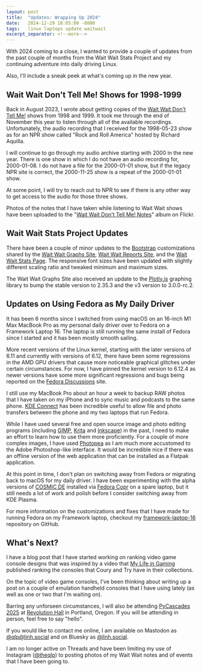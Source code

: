 ```yaml
---
layout: post
title:  "Updates: Wrapping Up 2024"
date:   2024-12-29 18:05:00 -0800
tags:   linux laptops update waitwait
excerpt_separator: <!--more-->
---
```


With 2024 coming to a close, I wanted to provide a couple of updates from the past couple of months from the Wait Wait Stats Project and my continuing adventure into daily driving Linux.

Also, I'll include a sneak peek at what's coming up in the new year.

<!--more-->

## Wait Wait Don't Tell Me! Shows for 1998-1999

Back in August 2023, I wrote about getting copies of the [Wait Wait Don't Tell Me!](https://waitwait.npr.org/) shows from 1998 and 1999. It took me through the end of November this year to listen through all of the available recordings. Unfortunately, the audio recording that I received for the 1998-05-23 show as for an NPR show called "Rock and Roll America" hosted by Richard Aquilla.

I will continue to go through my audio archive starting with 2000 in the new year. There is one show in which I do not have an audio recording for, 2000-01-08. I do not have a file for the 2000-01-01 show, but if the legacy NPR site is correct, the 2000-11-25 show is a repeat of the 2000-01-01 show.

At some point, I will try to reach out to NPR to see if there is any other way to get access to the audio for those three shows.

Photos of the notes that I have taken while listening to Wait Wait shows have been uploaded to the "[Wait Wait Don't Tell Me! Notes](https://www.flickr.com/photos/questionlp/albums/72157718939162790)" album on Flickr.

## Wait Wait Stats Project Updates

There have been a couple of minor updates to the [Bootstrap](https://getbootstrap.com/) customizations shared by the [Wait Wait Graphs Site](https://graphs.wwdt.me/), [Wait Wait Reports Site](https://reports.wwdt.me/), and the [Wait Wait Stats Page](https://stats.wwdt.me/). The responsive font sizes have been updated with slightly different scaling ratio and tweaked minimum and maximum sizes.

The Wait Wait Graphs Site also received an update to the [Plotly.js](https://plotly.com/javascript/) graphing library to bump the stable version to 2.35.3 and the v3 version to 3.0.0-rc.2.

## Updates on Using Fedora as My Daily Driver

It has been 6 months since I switched from using macOS on an 16-inch M1 Max MacBook Pro as my personal daily driver over to Fedora on a Framework Laptop 16. The laptop is still running the same install of Fedora since I started and it has been mostly smooth sailing.

More recent versions of the Linux kernel, starting with the later versions of 6.11 and currently with versions of 6.12, there have been some regressions in the AMD GPU drivers that cause more noticeable graphical glitches under certain circumstances. For now, I have pinned the kernel version to 6.12.4 as newer versions have some more significant regressions and bugs being reported on the [Fedora Discussions](https://discussion.fedoraproject.org/) site.

I still use my MacBook Pro about an hour a week to backup RAW photos that I have taken on my iPhone and to sync music and podcasts to the same phone. [KDE Connect](https://apps.kde.org/kdeconnect/) has been incredible useful to allow file and photo transfers between the phone and my two laptops that run Fedora.

While I have used several free and open source image and photo editing programs (including [GIMP](https://www.gimp.org/), [Krita](https://krita.org/) and [Inkscape](https://inkscape.org/)) in the past, I need to make an effort to learn how to use them more proficiently. For a couple of more complex images, I have used [Photopea](https://www.photopea.com/) as I am much more accustomed to the Adobe Photoshop-like interface. It would be incredible nice if there was an offline version of the web application that can be installed as a Flatpak application.

At this point in time, I don't plan on switching away from Fedora or migrating back to macOS for my daily driver. I have been experimenting with the alpha versions of [COSMIC DE](https://system76.com/cosmic/) installed via [Fedora Copr](https://copr.fedorainfracloud.org/coprs/ryanabx/cosmic-epoch/) on a spare laptop, but it still needs a lot of work and polish before I consider switching away from KDE Plasma.

For more information on the customizations and fixes that I have made for running Fedora on my Framework laptop, checkout my [framework-laptop-16](https://github.com/questionlp/framework-laptop-16) repository on GitHub.

## What's Next?

I have a blog post that I have started working on ranking video game console designs that was inspired by a video that [My Life in Gaming](https://www.youtube.com/watch?v=zu0a9LG8XT4) published ranking the consoles that Coury and Try have in their collections.

On the topic of video game consoles, I've been thinking about writing up a post on a couple of emulation handheld consoles that I have using lately (as well as one or two that I'm waiting on).

Barring any unforseen circumstances, I will also be attending [PyCascades 2025](https://2025.pycascades.com/) at [Revolution Hall](https://www.revolutionhall.com/) in Portland, Oregon. If you will be attending in person, feel free to say "hello".

If you would like to contact me online, I am available on Mastodon as [@qlp@linh.social](https://linh.social/@qlp) and on Bluesky as [@linh.social](https://bsky.app/profile/linh.social).

I am no longer active on Threads and have been limiting my use of Instagram ([@theqlp](https://www.instagram.com/theqlp/)) to posting photos of my Wait Wait notes and of events that I have been going to.
